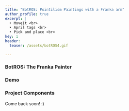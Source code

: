 ```yaml
---
title: "BotROS: Pointilism Paintings with a Franka arm"
author_profile: true
excerpt: |
  ‣ MoveIt <br>
  ‣ April tags <br>
  ‣ Pick and place <br>
key: 1
header:
  teaser: /assets/botROS4.gif
  
---
```

### BotROS: The Franka Painter


### Demo 


### Project Components



Come back soon! :) 